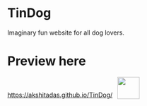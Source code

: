 # TinDog
Imaginary fun website for all dog lovers.
# Preview here
https://akshitadas.github.io/TinDog/ &ensp;<sub><img src="https://slackmojis.com/emojis/804-dog/download" width="50" height="50"></sub>

